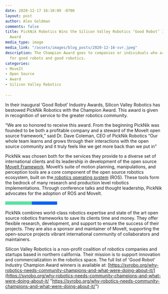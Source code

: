 ```yaml
---
date: 2020-12-17 16:10:09 -0700
layout: post
author: Alex Goldman
comments: false
title: PickNik Robotics Wins the Silicon Valley Robotics ‘Good Robot’ Industry Champion
  Award
media_type: image
media_link: "/assets/images/blog_posts/2020-12-16-svr.jpeg"
description: The Champion Award goes to companies or individuals who are global champions
  for good robots and good robotics.
categories:
- MoveIt
- Open Source
- Award
- Silicon Valley Robotics

---
```

In their inaugural ‘Good Robot’ Industry Awards, Silicon Valley Robotics has bestowed PickNik Robotics with the Champion Award. This award is given in recognition of service to the greater robotics community.

“We are so honored to receive this award. From the beginning PickNik was founded to be both a profitable company and a steward of the MoveIt open source framework,” said Dr. Dave Coleman, CEO of PickNik Robotics “Our whole team learns and grows through their interactions with the open source community and it truly feels like we get more back than we put in”

PickNik was chosen both for the services they provide to a diverse set of international clients and its leadership in development of the open source [MoveIt Framework](https://picknik.ai/moveit/ "https://picknik.ai/moveit/"). MoveIt’s suite of motion planning, manipulations, and perception tools are a core component of the open source robotics ecosystem, built on the[ robotics operating system](https://picknik.ai/ros/ "https://picknik.ai/ros/") (ROS). These tools form the bedrock of many research and production level robotics implementations. Through conference talks and thought leadership, PickNik advocates for the adoption of ROS and MoveIt.

![](/assets/images/blog_posts/mark_moll_join_picknik/line.png)

PickNik combines world-class robotics expertise and state of the art open source robotics frameworks to save its clients time and money. They offer flexible research, development, and support to ensure the success of their projects. They are also a sponsor and maintainer of MoveIt, supporting the open-source projects vibrant international community of collaborators and maintainers.

Silicon Valley Robotics is a non-profit coalition of robotics companies and startups based in northern california. Their mission is to support innovation and commercialization in the robotics space. The full list of 'Good Robot' Industry Champion Award winners is available at: [https://svrobo.org/why-robotics-needs-community-champions-and-what-were-doing-about-it/](https://svrobo.org/why-robotics-needs-community-champions-and-what-were-doing-about-it/ "https://svrobo.org/why-robotics-needs-community-champions-and-what-were-doing-about-it/")